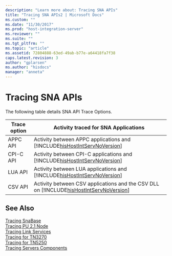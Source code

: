 ```yaml
---
description: "Learn more about: Tracing SNA APIs"
title: "Tracing SNA APIs2 | Microsoft Docs"
ms.custom: ""
ms.date: "11/30/2017"
ms.prod: "host-integration-server"
ms.reviewer: ""
ms.suite: ""
ms.tgt_pltfrm: ""
ms.topic: "article"
ms.assetid: 72804888-63ed-49ab-b77e-a64418fa7f38
caps.latest.revision: 3
author: "gplarsen"
ms.author: "hisdocs"
manager: "anneta"
---
```

# Tracing SNA APIs
The following table details SNA API Trace Options.  


| Trace option |                                                Activity traced for SNA Applications                                                 |
|--------------|-------------------------------------------------------------------------------------------------------------------------------------|
|   APPC API   |        Activity between APPC applications and [!INCLUDE[hisHostIntServNoVersion](../includes/hishostintservnoversion-md.md)]        |
|  CPI-C API   |       Activity between CPI-C applications and [!INCLUDE[hisHostIntServNoVersion](../includes/hishostintservnoversion-md.md)]        |
|   LUA API    |        Activity between LUA applications and [!INCLUDE[hisHostIntServNoVersion](../includes/hishostintservnoversion-md.md)]         |
|   CSV API    | Activity between CSV applications and the CSV DLL on [!INCLUDE[hisHostIntServNoVersion](../includes/hishostintservnoversion-md.md)] |

## See Also  
 [Tracing SnaBase](../core/tracing-snabase2.md)   
 [Tracing PU 2.1 Node](../core/tracing-pu-2-1-node2.md)   
 [Tracing Link Services](../core/tracing-link-services1.md)   
 [Tracing for TN3270](../core/tracing-for-tn32702.md)   
 [Tracing for TN5250](../core/tracing-for-tn52501.md)   
 [Tracing Servers Components](../core/tracing-servers-components2.md)
